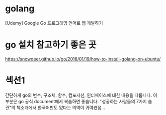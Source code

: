# golang
[Udemy] Google Go 프로그래밍 언어로 웹 개발하기

# go 설치 참고하기 좋은 곳
https://snowdeer.github.io/go/2018/01/19/how-to-install-golang-on-ubuntu/


# 섹션1
간단하게 go의 변수, 구조체, 함수, 컴포지션, 인터페이스에 대한 내용을 다룹니다. 이 부분은 go 공식  document에서 복습하면 좋습니다. "성공하는 사람들의 7가지 습관"의 책소개에서 한국어판도 있다는 의역이 귀여웠음...



